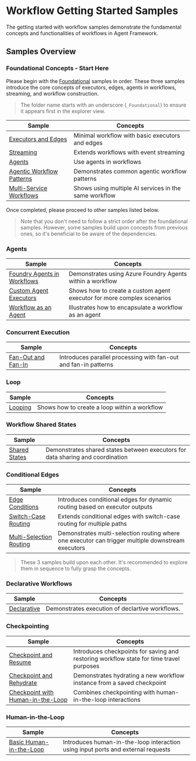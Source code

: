 # Workflow Getting Started Samples

The getting started with workflow samples demonstrate the fundamental concepts and functionalities of workflows in Agent Framework.

## Samples Overview

### Foundational Concepts - Start Here

Please begin with the [Foundational](./_Foundational) samples in order. These three samples introduce the core concepts of executors, edges, agents in workflows, streaming, and workflow construction.

> The folder name starts with an underscore (`_Foundational`) to ensure it appears first in the explorer view.

| Sample | Concepts |
|--------|----------|
| [Executors and Edges](./_Foundational/01_ExecutorsAndEdges) | Minimal workflow with basic executors and edges |
| [Streaming](./_Foundational/02_Streaming) | Extends workflows with event streaming |
| [Agents](./_Foundational/03_AgentsInWorkflows) | Use agents in workflows |
| [Agentic Workflow Patterns](./_Foundational/04_AgentWorkflowPatterns) | Demonstrates common agentic workflow patterns |
| [Multi-Service Workflows](./_Foundational/05_MultiModelService) | Shows using multiple AI services in the same workflow |

Once completed, please proceed to other samples listed below.

> Note that you don't need to follow a strict order after the foundational samples. However, some samples build upon concepts from previous ones, so it's beneficial to be aware of the dependencies.

### Agents

| Sample | Concepts |
|--------|----------|
| [Foundry Agents in Workflows](./Agents/FoundryAgent) | Demonstrates using Azure Foundry Agents within a workflow |
| [Custom Agent Executors](./Agents/CustomAgentExecutors) | Shows how to create a custom agent executor for more complex scenarios |
| [Workflow as an Agent](./Workflows/Agents/WorkflowAsAnAgent) | Illustrates how to encapsulate a workflow as an agent |

### Concurrent Execution

| Sample | Concepts |
|--------|----------|
| [Fan-Out and Fan-In](./Concurrent) | Introduces parallel processing with fan-out and fan-in patterns |

### Loop

| Sample | Concepts |
|--------|----------|
| [Looping](./Loop) | Shows how to create a loop within a workflow |

### Workflow Shared States

| Sample | Concepts |
|--------|----------|
| [Shared States](./SharedStates) | Demonstrates shared states between executors for data sharing and coordination |

### Conditional Edges

| Sample | Concepts |
|--------|----------|
| [Edge Conditions](./ConditionalEdges/01_EdgeCondition) | Introduces conditional edges for dynamic routing based on executor outputs |
| [Switch-Case Routing](./ConditionalEdges/02_SwitchCase) | Extends conditional edges with switch-case routing for multiple paths |
| [Multi-Selection Routing](./ConditionalEdges/03_MultiSelection) | Demonstrates multi-selection routing where one executor can trigger multiple downstream executors |

> These 3 samples build upon each other. It's recommended to explore them in sequence to fully grasp the concepts.

### Declarative Workflows

| Sample | Concepts |
|--------|----------|
| [Declarative](./Declarative) | Demonstrates execution of declartive workflows. |

### Checkpointing

| Sample | Concepts |
|--------|----------|
| [Checkpoint and Resume](./Checkpoint/CheckpointAndResume) | Introduces checkpoints for saving and restoring workflow state for time travel purposes |
| [Checkpoint and Rehydrate](./Checkpoint/CheckpointAndRehydrate) | Demonstrates hydrating a new workflow instance from a saved checkpoint |
| [Checkpoint with Human-in-the-Loop](./Checkpoint/CheckpointWithHumanInTheLoop) | Combines checkpointing with human-in-the-loop interactions |

### Human-in-the-Loop

| Sample | Concepts |
|--------|----------|
| [Basic Human-in-the-Loop](./HumanInTheLoop/HumanIntheLoopBasic) | Introduces human-in-the-loop interaction using input ports and external requests |

